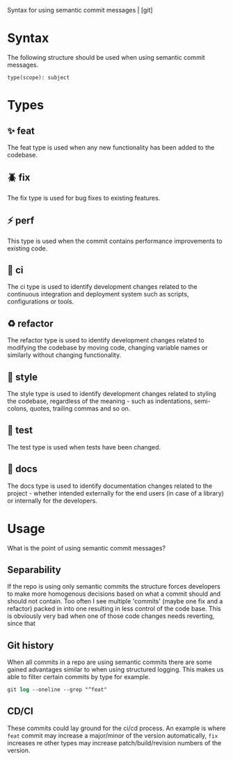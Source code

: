 Syntax for using semantic commit messages | [git]

# Syntax

The following structure should be used when using semantic commit messages.

```
type(scope): subject
```

# Types

## ✨ feat

The feat type is used when any new functionality has been added to the codebase.

## 🪲 fix
The fix type is used for bug fixes to existing features.

## ⚡️ perf
This type is used when the commit contains performance improvements to existing code.

## 🚀 ci
The ci type is used to identify development changes related to the continuous integration and deployment system such as scripts, configurations or tools.

## ♻️ refactor
The refactor type is used to identify development changes related to modifying the codebase by moving code, changing variable names or similarly without changing functionality.

## 🎨 style
The style type is used to identify development changes related to styling the codebase, regardless of the meaning - such as indentations, semi-colons, quotes, trailing commas and so on.

## 🧪 test
The test type is used when tests have been changed.

## 📃 docs

The docs type is used to identify documentation changes related to the project - whether intended externally for the end users (in case of a library) or internally for the developers.

# Usage

What is the point of using semantic commit messages?

## Separability

If the repo is using only semantic commits the structure forces developers to  make more homogenous decisions based on what a commit should and should not contain. Too often I see multiple 'commits' (maybe one fix and a refactor) packed in into one resulting in less control of the code base. This is obviously very bad when one of those code changes needs reverting, since that 

## Git history

When all commits in a repo are using semantic commits there are some gained advantages similar to when using structured logging. This makes us able to filter certain commits by type for example.   

```ps
git log --oneline --grep "^feat" 
```

## CD/CI

These commits could lay ground for the ci/cd process. An example is where `feat` commit may increase a major/minor of the version automatically, `fix` increases re other types may increase patch/build/revision numbers of the version.

